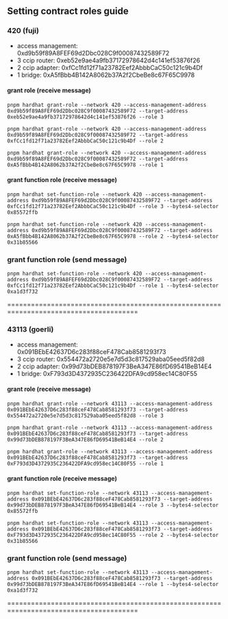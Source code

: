 ## Setting contract roles guide

### 420 (fuji)

- access management: 0xd9b59f89A8FEF69d2Dbc028C9f00087432589F72
- 3 ccip router: 0xeb52e9ae4a9fb37172978642d4c141ef53876f26
- 2 ccip adapter: 0xfCc1fd12f71a23782Eef2AbbbCaC50c121c9b4Df
- 1 bridge: 0xA5fBbb4B142A8062b37A2f2CbeBe8c67F65C9978

#### grant role (receive message)

```shell
pnpm hardhat grant-role --network 420 --access-management-address 0xd9b59f89A8FEF69d2Dbc028C9f00087432589F72 --target-address 0xeb52e9ae4a9fb37172978642d4c141ef53876f26 --role 3

pnpm hardhat grant-role --network 420 --access-management-address 0xd9b59f89A8FEF69d2Dbc028C9f00087432589F72 --target-address 0xfCc1fd12f71a23782Eef2AbbbCaC50c121c9b4Df --role 2

pnpm hardhat grant-role --network 420 --access-management-address 0xd9b59f89A8FEF69d2Dbc028C9f00087432589F72 --target-address 0xA5fBbb4B142A8062b37A2f2CbeBe8c67F65C9978 --role 1

```

#### grant function role (receive message)

```shell
pnpm hardhat set-function-role --network 420 --access-management-address 0xd9b59f89A8FEF69d2Dbc028C9f00087432589F72 --target-address 0xfCc1fd12f71a23782Eef2AbbbCaC50c121c9b4Df --role 3 --bytes4-selector 0x85572ffb

pnpm hardhat set-function-role --network 420 --access-management-address 0xd9b59f89A8FEF69d2Dbc028C9f00087432589F72 --target-address 0xA5fBbb4B142A8062b37A2f2CbeBe8c67F65C9978 --role 2 --bytes4-selector 0x31b85566
```

### grant function role (send message)

```shell
pnpm hardhat set-function-role --network 420 --access-management-address 0xd9b59f89A8FEF69d2Dbc028C9f00087432589F72 --target-address 0xfCc1fd12f71a23782Eef2AbbbCaC50c121c9b4Df --role 1 --bytes4-selector 0xa1d3f732
```

=======================================================================================

### 43113 (goerli)

- access management: 0x091BEbE42637D6c283f88ceF478Cab8581293f73
- 3 ccip router: 0x554472a2720e5e7d5d3c817529aba05eed5f82d8
- 2 ccip adapter: 0x99d73bDEB878197F3BeA347E86fD69541BeB14E4
- 1 bridge: 0xF793d3D4372935C236422DFA9cd958ec14C80F55

#### grant role (receive message)

```shell
pnpm hardhat grant-role --network 43113 --access-management-address 0x091BEbE42637D6c283f88ceF478Cab8581293f73 --target-address 0x554472a2720e5e7d5d3c817529aba05eed5f82d8 --role 3

pnpm hardhat grant-role --network 43113 --access-management-address 0x091BEbE42637D6c283f88ceF478Cab8581293f73 --target-address 0x99d73bDEB878197F3BeA347E86fD69541BeB14E4 --role 2

pnpm hardhat grant-role --network 43113 --access-management-address 0x091BEbE42637D6c283f88ceF478Cab8581293f73 --target-address 0xF793d3D4372935C236422DFA9cd958ec14C80F55 --role 1
```

#### grant function role (receive message)

```shell
pnpm hardhat set-function-role --network 43113 --access-management-address 0x091BEbE42637D6c283f88ceF478Cab8581293f73 --target-address 0x99d73bDEB878197F3BeA347E86fD69541BeB14E4 --role 3 --bytes4-selector 0x85572ffb

pnpm hardhat set-function-role --network 43113 --access-management-address 0x091BEbE42637D6c283f88ceF478Cab8581293f73 --target-address 0xF793d3D4372935C236422DFA9cd958ec14C80F55 --role 2 --bytes4-selector 0x31b85566
```

### grant function role (send message)

```shell
pnpm hardhat set-function-role --network 43113 --access-management-address 0x091BEbE42637D6c283f88ceF478Cab8581293f73 --target-address 0x99d73bDEB878197F3BeA347E86fD69541BeB14E4 --role 1 --bytes4-selector 0xa1d3f732
```

=======================================================================================
